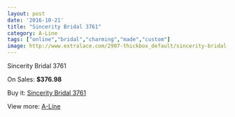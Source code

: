 ```yaml
---
layout: post
date: '2016-10-21'
title: "Sincerity Bridal 3761"
category: A-Line
tags: ["online","bridal","charming","made","custom"]
image: http://www.extralace.com/2907-thickbox_default/sincerity-bridal-3761.jpg
---
```

Sincerity Bridal 3761

On Sales: **$376.98**
<a href="https://www.extralace.com/a-line/1379-sincerity-bridal-3761.html"><amp-img layout="responsive" width="600" height="600" src="//www.extralace.com/2907-thickbox_default/sincerity-bridal-3761.jpg" alt="Sincerity Bridal 3761 0" /></a>
<a href="https://www.extralace.com/a-line/1379-sincerity-bridal-3761.html"><amp-img layout="responsive" width="600" height="600" src="//www.extralace.com/2908-thickbox_default/sincerity-bridal-3761.jpg" alt="Sincerity Bridal 3761 1" /></a>
<a href="https://www.extralace.com/a-line/1379-sincerity-bridal-3761.html"><amp-img layout="responsive" width="600" height="600" src="//www.extralace.com/2909-thickbox_default/sincerity-bridal-3761.jpg" alt="Sincerity Bridal 3761 2" /></a>
<a href="https://www.extralace.com/a-line/1379-sincerity-bridal-3761.html"><amp-img layout="responsive" width="600" height="600" src="//www.extralace.com/2910-thickbox_default/sincerity-bridal-3761.jpg" alt="Sincerity Bridal 3761 3" /></a>

Buy it: [Sincerity Bridal 3761](https://www.extralace.com/a-line/1379-sincerity-bridal-3761.html "Sincerity Bridal 3761")

View more: [A-Line](https://www.extralace.com/2-a-line "A-Line")